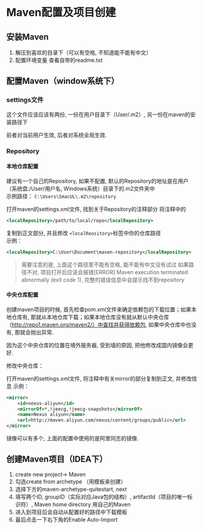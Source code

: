 # Maven配置及项目创建

## 安装Maven

1. 解压到喜欢的目录下（可以有空格, 不知道能不能有中文）
1. 配置环境变量 查看自带的readme.txt


## 配置Maven（window系统下）

### settings文件

这个文件应该应该有两份, 一份在用户目录下（User/.m2）, 另一份在maven的安装路径下

前者对当前用户生效, 后者对系统全局生效. 

### Repository

#### 本地仓库配置

建议有一个自己的Repository, 如果不配置, 默认的Repository的地址是在用户（系统盘:/User/用户名, Windows系统）目录下的.m2文件夹中  
示例路径：
    ```
    C:\Users\SmacUL\.m2\repository
    ```
        
打开maven的settings.xml文件, 找到关于Repository的注释部分
将注释中的

``` xml
<localRepository>/path/to/local/repo</localRepository>
```

复制到正文部分, 并且修改 `<localReository>`标签中你的仓库路径  
示例：

``` xml
<localRepository>C:\User\Document\maven-repository</localRepository>
```
> 需要注意的是, 上面这个路径里不能有空格, 能不能有中文没有试过
如果路径不对, 项目打开后应该会报错[ERROR] Maven execution terminated abnormally (exit code 1), 完整的错误信息中会提示找不到repository

#### 中央仓库配置

创建maven项目的时候, 首先检查pom.xml文件来确定依赖包的下载位置；如果本地仓库有, 那就从本地仓库下载；如果本地仓库没有就从默认中央仓库（http://repo1.maven.org/maven2/）中查找并获得依赖包, 如果中央仓库中也没有, 那就会抛出异常.   

因为这个中央仓库的位置在境外服务器, 受到墙的原因, 把他修改成国内镜像会更好.   

修改中央仓库：  

打开maven的settings.xml文件, 将注释中有关mirror的部分复制到正文, 并修改信息
示例：

``` xml
<mirror>
    <id>nexus-aliyun</id>
    <mirrorOf>*,!jeecg,!jeecg-snapshots</mirrorOf>
    <name>Nexus aliyun</name>
    <url>http://maven.aliyun.com/nexus/content/groups/public</url>
</mirror>
```
镜像可以有多个, 上面的配置中使用的是阿里同志的镜像. 

## 创建Maven项目（IDEA下）

1. create new project-> Maven
2. 勾选create from archetype （用模板来创建）
3. 选择下方的maven-archetype-quitestart, next
4. 填写两个ID, groupID（实际对应Java包的结构）, artifactId（项目的唯一标识符）, Maven home directory 用自己的Maven
5. 进入到项目后会自动从配置好的路径中下载模板
6. 最后点击一下右下角的Enable Auto-Import